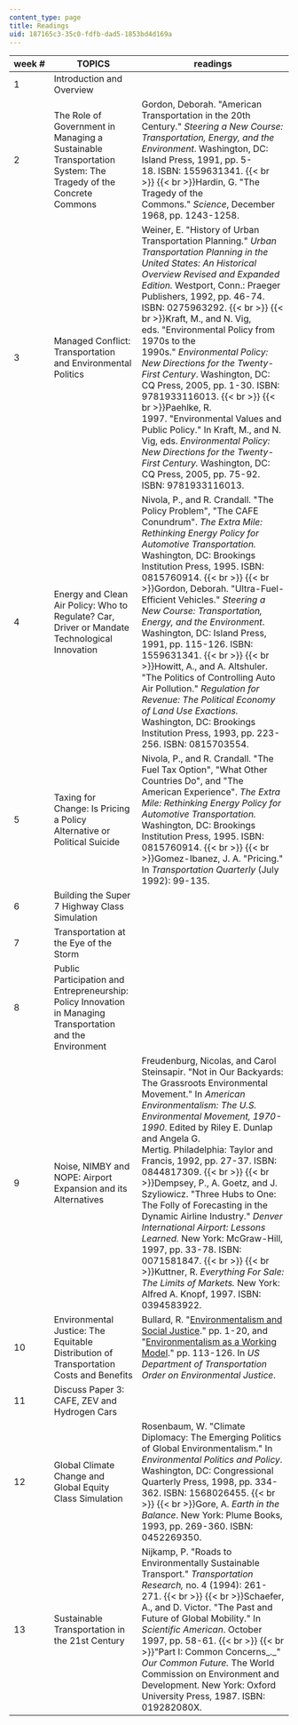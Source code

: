 ```yaml
---
content_type: page
title: Readings
uid: 187165c3-35c0-fdfb-dad5-1853bd4d169a
---
```


| week # | TOPICS | readings |
| --- | --- | --- |
| 1 | Introduction and Overview | &nbsp; |
| 2 | The Role of Government in Managing a Sustainable Transportation System: The Tragedy of the Concrete Commons | Gordon, Deborah. "American Transportation in the 20th Century." _Steering a New Course: Transportation, Energy, and the Environment_. Washington, DC: Island Press, 1991, pp. 5-18. ISBN: 1559631341.  {{< br >}}  {{< br >}}Hardin, G. "The Tragedy of the Commons." _Science_, December 1968, pp. 1243-1258. |
| 3 | Managed Conflict: Transportation and Environmental Politics | Weiner, E. "History of Urban Transportation Planning." _Urban Transportation Planning in the United States: An Historical Overview Revised and Expanded Edition._ Westport, Conn.: Praeger Publishers, 1992, pp. 46-74. ISBN: 0275963292.  {{< br >}}  {{< br >}}Kraft, M., and N. Vig, eds. "Environmental Policy from 1970s to the 1990s." _Environmental Policy: New Directions for the Twenty-First Century_. Washington, DC: CQ Press, 2005, pp. 1-30. ISBN: 9781933116013.  {{< br >}}  {{< br >}}Paehlke, R. 1997. "Environmental Values and Public Policy." In Kraft, M., and N. Vig, eds. _Environmental Policy: New Directions for the Twenty-First Century._ Washington, DC: CQ Press, 2005, pp. 75-92. ISBN: 9781933116013. |
| 4 | Energy and Clean Air Policy: Who to Regulate? Car, Driver or Mandate Technological Innovation | Nivola, P., and R. Crandall. "The Policy Problem", "The CAFE Conundrum". _The Extra Mile: Rethinking Energy Policy for Automotive Transportation._ Washington, DC: Brookings Institution Press, 1995. ISBN: 0815760914.  {{< br >}}  {{< br >}}Gordon, Deborah. "Ultra-Fuel-Efficient Vehicles." _Steering a New Course: Transportation, Energy, and the Environment_. Washington, DC: Island Press, 1991, pp. 115-126. ISBN: 1559631341.  {{< br >}}  {{< br >}}Howitt, A., and A. Altshuler. "The Politics of Controlling Auto Air Pollution." _Regulation for Revenue: The Political Economy of Land Use Exactions._ Washington, DC: Brookings Institution Press, 1993, pp. 223-256. ISBN: 0815703554. |
| 5 | Taxing for Change: Is Pricing a Policy Alternative or Political Suicide | Nivola, P., and R. Crandall. "The Fuel Tax Option", "What Other Countries Do", and "The American Experience". _The Extra Mile: Rethinking Energy Policy for Automotive Transportation._ Washington, DC: Brookings Institution Press, 1995. ISBN: 0815760914.  {{< br >}}  {{< br >}}Gomez-Ibanez, J. A. "Pricing." In _Transportation Quarterly_ (July 1992): 99-135. |
| 6 | Building the Super 7 Highway Class Simulation | &nbsp; |
| 7 | Transportation at the Eye of the Storm | &nbsp; |
| 8 | Public Participation and Entrepreneurship: Policy Innovation in Managing Transportation and the Environment | &nbsp; |
| 9 | Noise, NIMBY and NOPE: Airport Expansion and its Alternatives | Freudenburg, Nicolas, and Carol Steinsapir. "Not in Our Backyards: The Grassroots Environmental Movement." In _American Environmentalism: The U.S. Environmental Movement, 1970-1990_. Edited by Riley E. Dunlap and Angela G. Mertig. Philadelphia: Taylor and Francis, 1992, pp. 27-37. ISBN: 0844817309.  {{< br >}}  {{< br >}}Dempsey, P., A. Goetz, and J. Szyliowicz. "Three Hubs to One: The Folly of Forecasting in the Dynamic Airline Industry." _Denver International Airport: Lessons Learned._ New York: McGraw-Hill, 1997, pp. 33-78. ISBN: 0071581847.  {{< br >}}  {{< br >}}Kuttner, R. _Everything For Sale: The Limits of Markets._ New York: Alfred A. Knopf, 1997. ISBN: 0394583922. |
| 10 | Environmental Justice: The Equitable Distribution of Transportation Costs and Benefits | Bullard, R. "[Environmentalism and Social Justice](http://www.fhwa.dot.gov/environment/environmental_justice/ej_at_dot/index.cfm)." pp. 1-20, and "[Environmentalism as a Working Model](http://www.fhwa.dot.gov/legsregs/directives/orders/6640_23.htm)." pp. 113-126. In _US Department of Transportation Order on Environmental Justice_. |
| 11 | Discuss Paper 3: CAFE, ZEV and Hydrogen Cars | &nbsp; |
| 12 | Global Climate Change and Global Equity Class Simulation | Rosenbaum, W. "Climate Diplomacy: The Emerging Politics of Global Environmentalism." In _Environmental Politics and Policy_. Washington, DC: Congressional Quarterly Press, 1998, pp. 334-362. ISBN: 1568026455.  {{< br >}}  {{< br >}}Gore, A. _Earth in the Balance_. New York: Plume Books, 1993, pp. 269-360. ISBN: 0452269350. |
| 13 | Sustainable Transportation in the 21st Century | Nijkamp, P. "Roads to Environmentally Sustainable Transport." _Transportation Research,_ no. 4 (1994): 261-271.  {{< br >}}  {{< br >}}Schaefer, A., and D. Victor. "The Past and Future of Global Mobility." In _Scientific American_. October 1997, pp. 58-61.  {{< br >}}  {{< br >}}"Part I: Common Concerns_._" _Our Common Future._ The World Commission on Environment and Development. New York: Oxford University Press, 1987. ISBN: 019282080X.